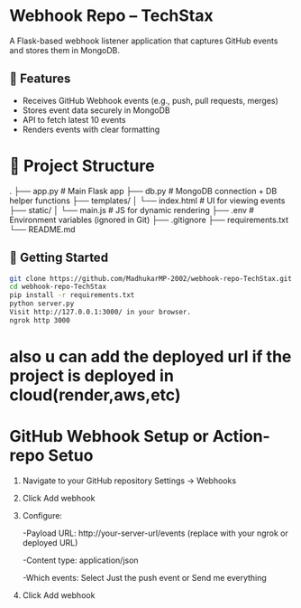 # Webhook Repo – TechStax
A Flask-based webhook listener application that captures GitHub events and stores them in MongoDB.


## 🚀 Features
- Receives GitHub Webhook events (e.g., push, pull requests, merges)
- Stores event data securely in MongoDB
- API to fetch latest 10 events
- Renders events with clear formatting


# 📁 Project Structure
.
├── app.py               # Main Flask app
├── db.py                # MongoDB connection + DB helper functions
├── templates/
│   └── index.html       # UI for viewing events
├── static/
│   └── main.js          # JS for dynamic rendering
├── .env                 # Environment variables (ignored in Git)
├── .gitignore
├── requirements.txt
└── README.md

## 🚀 Getting Started
```bash
git clone https://github.com/MadhukarMP-2002/webhook-repo-TechStax.git
cd webhook-repo-TechStax
pip install -r requirements.txt
python server.py
Visit http://127.0.0.1:3000/ in your browser.
ngrok http 3000
```
# also u can add the deployed url if the project is deployed in cloud(render,aws,etc)

# GitHub Webhook Setup or Action-repo Setuo
1. Navigate to your GitHub repository Settings -> Webhooks

2. Click Add webhook

3. Configure:

    -Payload URL: http://your-server-url/events (replace with your ngrok or deployed URL)

    -Content type: application/json

    -Which events: Select Just the push event or Send me everything

4. Click Add webhook
  
